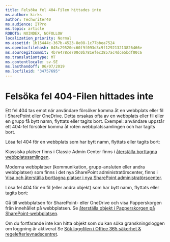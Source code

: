 ```yaml
---
title: Felsöka fel 404-Filen hittades inte
ms.author: kirks
author: Techwriter40
ms.audience: ITPro
ms.topic: article
ROBOTS: NOINDEX, NOFOLLOW
localization_priority: Normal
ms.assetid: 1b15444c-367b-4523-8e08-1c77bbea7524
ms.openlocfilehash: 045c29520ec60f9f093d3c9f129213213826466e
ms.sourcegitcommit: 4b7e478ce700c0b781efec3857ac4dce5bdf00c6
ms.translationtype: MT
ms.contentlocale: sv-SE
ms.lasthandoff: 06/07/2019
ms.locfileid: "34757695"
---
```

# <a name="troubleshoot-error-404-file-not-found"></a>Felsöka fel 404-Filen hittades inte

Ett fel 404 tas emot när användare försöker komma åt en webbplats eller fil i SharePoint eller OneDrive. Detta orsakas ofta av en webbplats eller fil eller en grupp få bytt namn, flyttats eller tagits bort. Exempel: användare uppstår ett 404-fel försöker komma åt roten webbplatssamlingen och har tagits bort.

Lösa fel 404 för en webbplats som har bytt namn, flyttats eller tagits bort:

Klassiska platser finns i Classic Admin Center finns i [återställa borttagna webbplatssamlingen](https://docs.microsoft.com/sharepoint/restore-deleted-site-collection).


Moderna webbplatser (kommunikation, grupp-ansluten eller andra webbplatser) som finns i det nya SharePoint administratörscenter, finns i [Visa och återställa borttagna platser i nya SharePoint administratörscenter](https://docs.microsoft.com/sharepoint/restore-deleted-site-collection).

Lösa fel 404 för en fil (eller andra objekt) som har bytt namn, flyttats eller tagits bort:

Gå till webbplatsen för SharePoint- eller OneDrive och visa Papperskorgen från innehållet på webbplatsen. Se [återställa objekt i Papperskorgen på SharePoint-webbplatsen](https://support.office.com/article/Restore-items-in-the-Recycle-Bin-of-a-SharePoint-site-6df466b6-55f2-4898-8d6e-c0dff851a0be#ID0EAADAAA=Online).

Om du fortfarande inte kan hitta objekt som du kan söka granskningsloggen om loggning är aktiverat Se [Sök loggfilen i Office 365 säkerhet & regelefterlevnadscentret](https://docs.microsoft.com/office365/securitycompliance/search-the-audit-log-in-security-and-compliance?redirectSourcePath=%252fclient%252fsearch-the-audit-log-in-the-office-365-security-compliance-center-0d4d0f35-390b-4518-800e-0c7ec95e946c).
